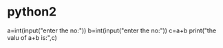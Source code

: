 # python2
a=int(input("enter the no:"))
b=int(input("enter the no:"))
c=a+b
print("the valu of a+b is:",c)

